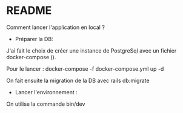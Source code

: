 # README

Comment lancer l'application en local ?

- Préparer la DB:

J'ai fait le choix de créer une instance de PostgreSql avec un fichier docker-compose ().

Pour le lancer : docker-compose -f docker-compose.yml up -d

On fait ensuite la migration de la DB avec rails db:migrate

- Lancer l'environnement :

On utilise la commande bin/dev

